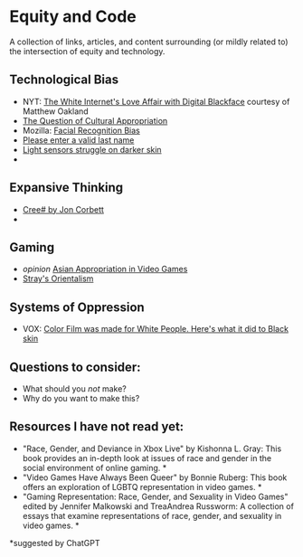 # Equity and Code
A collection of links, articles, and content surrounding (or mildly related to) the intersection of equity and technology.

## Technological Bias
- NYT: [The White Internet's Love Affair with Digital Blackface](https://www.nytimes.com/video/arts/100000005615988/the-white-internets-love-affair-with-digital-blackface.html) courtesy of Matthew Oakland
- [The Question of Cultural Appropriation](https://www.currentaffairs.org/2017/09/the-question-of-cultural-appropriation)
- Mozilla: [Facial Recognition Bias](https://foundation.mozilla.org/en/blog/facial-recognition-bias/)
- [Please enter a valid last name](https://medium.com/@johnamwill/please-enter-a-valid-last-name-c63dd5397a2a)
- [Light sensors struggle on darker skin](https://www.theverge.com/2022/1/21/22893133/apple-fitbit-heart-rate-sensor-skin-tone-obesity)
- 

## Expansive Thinking
- [Cree# by Jon Corbett](https://esoteric.codes/blog/jon-corbett)
- 

## Gaming 
-  *opinion* [Asian Appropriation in Video Games](https://www.gamingbible.com/news/platform/pc/assassins-creed-ghost-of-tsushima-stunning-rpg-377274-20240122)
-  [Stray's Orientalism](https://kotaku.com/stray-game-annapurna-interactive-cat-cyberpunk-1849328820)
  

## Systems of Oppression
- VOX: [Color Film was made for White People. Here's what it did to Black skin](https://www.youtube.com/watch?v=d16LNHIEJzs)


## Questions to consider: 
- What should you *not* make?
- Why do you want to make this?


## Resources I have not read yet:
- "Race, Gender, and Deviance in Xbox Live" by Kishonna L. Gray: This book provides an in-depth look at issues of race and gender in the social environment of online gaming. *
- "Video Games Have Always Been Queer" by Bonnie Ruberg: This book offers an exploration of LGBTQ representation in video games. *
- "Gaming Representation: Race, Gender, and Sexuality in Video Games" edited by Jennifer Malkowski and TreaAndrea Russworm: A collection of essays that examine representations of race, gender, and sexuality in video games. *

*suggested by ChatGPT
